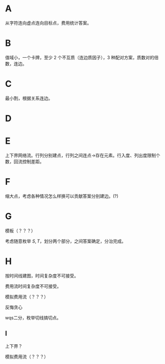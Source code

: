 # A

从字符连向虚点连向目标点，费用统计答案。

# B

值域小，一个卡牌，至少 $2$ 个不互质（连边质因子），$3$ 种配对方案，质数对的倍数，连边。

# C

最小割，根据关系连边。

# D


# E

上下界网络流。行列分别建点，行列之间连点->存在元素。行入度、列出度限制个数，回流控制差距。

# F

缩大点，考虑各种情况怎么样换可以贡献答案分别建边。(?)

# G

模板（？？？）

考虑随意枚举 $S,T$，划分两个部分，之间答案确定，分治完成。

# H

按时间线建图，时间复杂度不可接受。

费用流时间复杂度不可接受。

模拟费用流（？？？）

反悔贪心

wqs二分，枚举切线搞切点。

## I

上下界？

模拟费用流（？？？）

